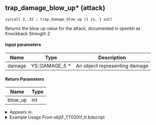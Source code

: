 ## trap_damage_blow_up* (attack)

`syscall 2, 32 ; trap_damage_blow_up (1 in, 1 out)`

Returns the blow up value for the attack, documented in openkh as Knockback Strength 2

#### Input parameters
| Name | Type | Description
|------|------|------------
| damage   | YS::DAMAGE_5 *   | An object representing damage


#### Return Parameters
| Name | Type
|------|-----
| blow_up   | int   


<details>
	<summary>Appears in:</summary>
| filename | Entity (obj)
|----------|-------------
| obj\F_TT020\f_tt.bdscript       | ((F) Juggling ball (TT))          

</details>

<details>
	<summary>Example Usage From obj\F_TT020\f_tt.bdscript</summary>
```
L116:
 pushFromFSp 4
 syscall 2, 32 ; trap_damage_blow_up (1 in, 1 out)
 pushImmf 0.1
 mulf 
 pushImmf 3
 addf 
 popToSp 8
 jmp L165
```
</details>

